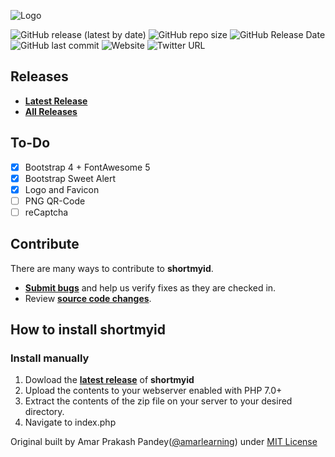 ![Logo](https://cdn.images.my.id/images/2019/10/17/08fa5dfbc51afc80d73248044ec6c67d.png "Logo shortmyid")

![GitHub release (latest by date)](https://img.shields.io/github/v/release/GitKawanua/shortmyid?style=flat-square)
![GitHub repo size](https://img.shields.io/github/repo-size/GitKawanua/shortmyid?style=flat-square)
![GitHub Release Date](https://img.shields.io/github/release-date/GitKawanua/shortmyid?style=flat-square)
![GitHub last commit](https://img.shields.io/github/last-commit/GitKawanua/shortmyid?style=flat-square)
![Website](https://img.shields.io/website?style=flat-square&url=https%3A%2F%2Fshort.my.id)
![Twitter URL](https://img.shields.io/twitter/url?style=flat-square&url=https%3A%2F%2Ftwitter.com%2FKawanuaCo)

## Releases

* **[Latest Release](https://github.com/GitKawanua/shortmyid/releases/latest)**
* **[All Releases](https://github.com/GitKawanua/shortmyid/releases)**

## To-Do

- [x] Bootstrap 4 + FontAwesome 5
- [x] Bootstrap Sweet Alert
- [x] Logo and Favicon
- [ ] PNG QR-Code
- [ ] reCaptcha

## Contribute

There are many ways to contribute to **shortmyid**.
* **[Submit bugs](https://github.com/GitKawanua/shortmyid/issues)** and help us verify fixes as they are checked in.
* Review **[source code changes](https://github.com/GitKawanua/shortmyid/pulls)**.

## How to install shortmyid

### Install manually

1. Dowload the **[latest release](https://github.com/GitKawanua/shortmyid/releases/latest)** of **shortmyid**
2. Upload the contents to your webserver enabled with PHP 7.0+
3. Extract the contents of the zip file on your server to your desired directory.
4. Navigate to index.php


Original built by Amar Prakash Pandey([@amarlearning](http://github.com/amarlearning)) under [MIT License](http://amarlearning.mit-license.org/) 
